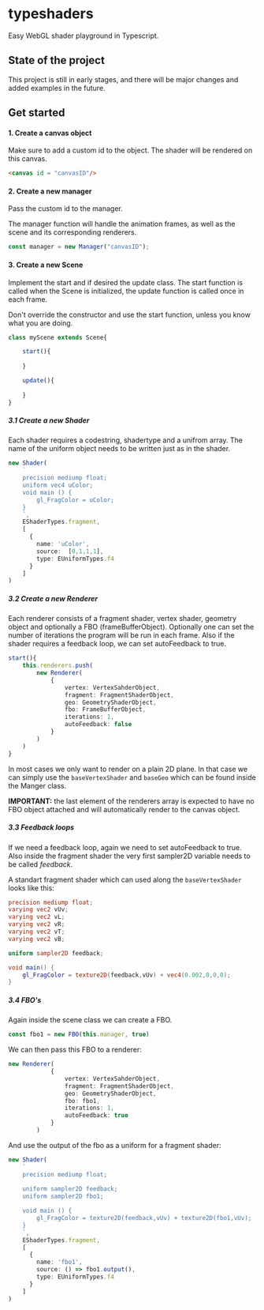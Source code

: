 # typeshaders

Easy WebGL shader playground in Typescript.

## State of the project
This project is still in early stages, 
and there will be major changes and added examples in the future.

## Get started

#### 1. Create a canvas object 

Make sure to add a custom id to the object. 
The shader will be rendered on this canvas.

````html
<canvas id = "canvasID"/>
````

#### 2. Create a new manager

Pass the custom id to the manager.

The manager function will handle the animation frames, as well as the scene
and its corresponding renderers. 

````typescript
const manager = new Manager("canvasID");
````

#### 3. Create a new Scene

Implement the start and if desired the update class. 
The start function is called when the Scene is initialized, 
the update function is called once in each frame. 

Don't override the constructor and use the start function,
unless you know what you are doing.

````typescript
class myScene extends Scene{

    start(){
 
    }

    update(){
    
    }
}
````

##### 3.1 Create a new Shader

Each shader requires a codestring, shadertype and a unifrom array.
The name of the uniform object needs to be written just as in the shader.
````typescript
new Shader(
    `
    precision mediump float;
    uniform vec4 uColor;
    void main () {
        gl_FragColor = uColor;
    }
    `,
    EShaderTypes.fragment,
    [
      {
        name: 'uColor',
        source:  [0,1,1,1],
        type: EUniformTypes.f4
      }
    ] 
)
````

##### 3.2 Create a new Renderer

Each renderer consists of a fragment shader, vertex shader, geometry object and
optionally a FBO (frameBufferObject). Optionally one can set the number of iterations
the program will be run in each frame. Also if the shader requires a feedback loop,
we can set autoFeedback to true.

````typescript
start(){
    this.renderers.push(
        new Renderer(
            {
                vertex: VertexSahderObject,
                fragment: FragmentShaderObject,
                geo: GeometryShaderObject,
                fbo: FrameBufferObject,
                iterations: 1,
                autoFeedback: false
            }
        )   
    )
}
````

In most cases we only want to render on a plain 2D plane. 
In that case we can simply use the ``baseVertexShader`` and ``baseGeo``
which can be found inside the Manger class.

**IMPORTANT:** the last element of the renderers array is expected
to have no FBO object attached and will automatically render to the canvas object. 

##### 3.3 Feedback loops

If we need a feedback loop, again we need to set autoFeedback to true.
Also inside the fragment shader the very first sampler2D variable needs to be called
*feedback*.

A standart fragment shader which can used along the ``baseVertexShader``
looks like this:

````glsl
precision mediump float;
varying vec2 vUv;
varying vec2 vL;
varying vec2 vR;
varying vec2 vT;
varying vec2 vB;

uniform sampler2D feedback;

void main() {
    gl_FragColor = texture2D(feedback,vUv) + vec4(0.002,0,0,0);
}
````

##### 3.4 FBO's

Again inside the scene class we can create a FBO.
````typescript
const fbo1 = new FBO(this.manager, true)
````

We can then pass this FBO to a renderer:

````typescript
new Renderer(
            {
                vertex: VertexSahderObject,
                fragment: FragmentShaderObject,
                geo: GeometryShaderObject,
                fbo: fbo1,
                iterations: 1,
                autoFeedback: true
            }
        )   
````

And use the output of the fbo as a uniform for a fragment shader:

````typescript
new Shader(
    `
    precision mediump float;
    
    uniform sampler2D feedback;
    uniform sampler2D fbo1;

    void main () {
        gl_FragColor = texture2D(feedback,vUv) + texture2D(fbo1,vUv);
    }
    `,
    EShaderTypes.fragment,
    [
      {
        name: 'fbo1',
        source: () => fbo1.output(),
        type: EUniformTypes.f4
      }
    ] 
)
````